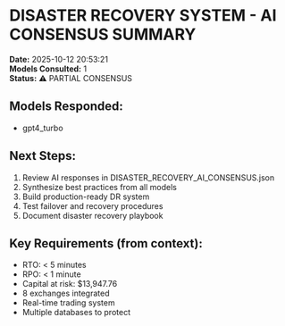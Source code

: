 
# DISASTER RECOVERY SYSTEM - AI CONSENSUS SUMMARY

**Date:** 2025-10-12 20:53:21  
**Models Consulted:** 1  
**Status:** ⚠️ PARTIAL CONSENSUS

## Models Responded:
- gpt4_turbo

## Next Steps:
1. Review AI responses in DISASTER_RECOVERY_AI_CONSENSUS.json
2. Synthesize best practices from all models
3. Build production-ready DR system
4. Test failover and recovery procedures
5. Document disaster recovery playbook

## Key Requirements (from context):
- RTO: < 5 minutes
- RPO: < 1 minute
- Capital at risk: $13,947.76
- 8 exchanges integrated
- Real-time trading system
- Multiple databases to protect
